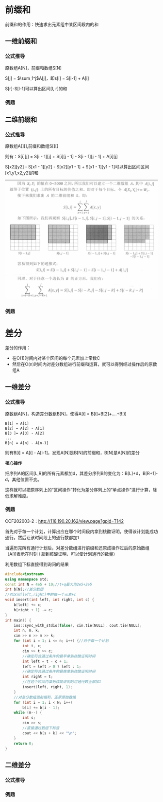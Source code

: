 # 前缀和

前缀和的作用：快速求出元素组中某区间段内的和

## 一维前缀和

### 公式推导

原数组A[N]，前缀和数组S[N]

S[j] = $\sum_1^j$A[j]，即s[i] = S[i-1] + A[i]

S[r]-S[l-1]可以算出区间[l, r]的和

### 例题

## 二维前缀和

### 公式推导

原数组A[][],前缀和数组S[][]

则有：S[i][j] = S[i - 1][j] + S[i][j - 1] - S[i - 1][j - 1] + A[i][j]

S[x2][y2] - S[x1 - 1][y2] - S[x2][y1 - 1] + S[x1 - 1][y1 - 1]可以算出区间区间[x1,y1,x2,y2]的和

![](img/%E4%BA%8C%E7%BB%B4%E5%89%8D%E7%BC%80%E5%92%8C%E6%A0%BC%E5%BC%8F%E6%8E%A8%E5%AF%BCpng.png)

### 例题


# 差分

差分的作用：
* 在O(1)时间内对某个区间的每个元素加上常数C
* 然后在O(n)时间内对差分数组进行前缀和运算，就可以得到经过操作后的原数组A



## 一维差分

### 公式推导

原数组A[N]，构造差分数组B[N]，使得A[i] = B[i]+B[2]+....+B[i]

```
B[1] = A[1]
B[2] = A[2] - A[1]
B[3 ]= A[3] - A[2]
...
B[n] = A[n] - A[n-1]
```

则有B[i] = A[i] - A[i-1]，发现A[N]是B[N]的前缀和，B[N]是A[N]的差分

**核心操作**

把序列A的区间[L,R]的所有元素都加d，其差分序列B的变化为：B[L]+d，B[R+1]-d，其他位置不变。

这样就可以把原序列上的“区间操作”转化为差分序列上的“单点操作”进行计算，降低求解难度。

### 例题

CCF202003-2：http://118.190.20.162/view.page?gpid=T142

首先对于每一个计划，计算出应在哪个时间段内拿到核酸证明，使得该计划能成功通行。然后让该时间段上的通行数都加1

当遍历完所有通行计划后，对差分数组进行前缀和还原成操作过后的原始数组（A[i]表示在时刻 i 拿到核酸证明，可以使计划通行的数量）

利用数组下标直接得到询问的结果

```c++
#include<iostream>
using namespace std;
const int N = 4e5 + 10;//t+q最大为2e5+2e5
int b[N];//差分数组
//对区间[left,right]中的每一个元素+c
void insert(int left, int right, int c) {
	b[left] += c;
	b[right + 1] -= c;
}
int main() {
	ios::sync_with_stdio(false), cin.tie(NULL), cout.tie(NULL);
	int n, m, k;
	cin >> n >> m >> k;
	for (int i = 1; i <= n; i++) {//对于每一个计划
		int t, c;
		cin >> t >> c;
		//确定符合通过条件的最早拿到核酸证明时间
		int left = t - c + 1;
		left = left > 0 ? left : 1;
		//确定符合通过条件的最晚拿到核酸证明时间
		int right = t;
		//在这个区间内拿到核酸证明的可通行数全部加1
		insert(left, right, 1);
	}
	//对差分数组做前缀和，还原原始数组
	for (int i = 1; i < N; i++)
		b[i] += b[i - 1];
	while (m--) {
		int s;
		cin >> s;
		//直接通过数组下标查
		cout << b[s + k] << "\n";
	}
	return 0;
}
```

## 二维差分

### 公式推导

### 例题